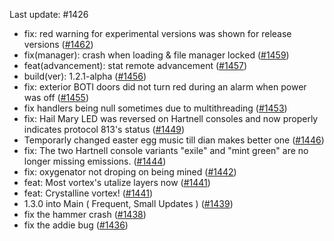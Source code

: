 Last update: #1426

- fix: red warning for experimental versions was shown for release versions ([#1462](https://github.com/amblelabs/ait/pull/1462))
- fix(manager): crash when loading & file manager locked ([#1459](https://github.com/amblelabs/ait/pull/1459))
- feat(advancement): stat remote advancement ([#1457](https://github.com/amblelabs/ait/pull/1457))
- build(ver): 1.2.1-alpha ([#1456](https://github.com/amblelabs/ait/pull/1456))
- fix: exterior BOTI doors did not turn red during an alarm when power was off ([#1455](https://github.com/amblelabs/ait/pull/1455))
- fix handlers being null sometimes due to multithreading ([#1453](https://github.com/amblelabs/ait/pull/1453))
- fix: Hail Mary LED was reversed on Hartnell consoles and now properly indicates protocol 813's status ([#1449](https://github.com/amblelabs/ait/pull/1449))
- Temporarly changed easter egg music till dian makes better one ([#1446](https://github.com/amblelabs/ait/pull/1446))
- fix: The two Hartnell console variants "exile" and "mint green" are no longer missing emissions. ([#1444](https://github.com/amblelabs/ait/pull/1444))
- fix: oxygenator not droping on being mined ([#1442](https://github.com/amblelabs/ait/pull/1442))
- feat: Most vortex's utalize layers now ([#1441](https://github.com/amblelabs/ait/pull/1441))
- feat: Crystalline vortex! ([#1441](https://github.com/amblelabs/ait/pull/1441))
- 1.3.0 into Main ( Frequent, Small Updates ) ([#1439](https://github.com/amblelabs/ait/pull/1439))
- fix the hammer crash ([#1438](https://github.com/amblelabs/ait/pull/1438))
- fix the addie bug ([#1436](https://github.com/amblelabs/ait/pull/1436))